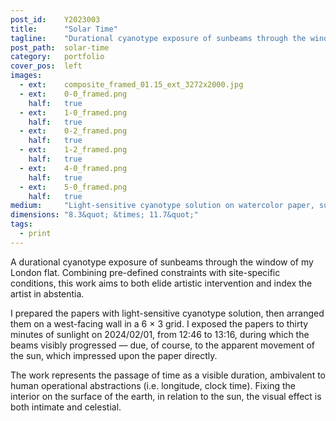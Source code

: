 ```yaml
---
post_id:    Y2023003
title:      "Solar Time"
tagline:    "Durational cyanotype exposure of sunbeams through the window."
post_path:  solar-time
category:   portfolio
cover_pos:  left
images:
  - ext:    composite_framed_01.15_ext_3272x2000.jpg
  - ext:    0-0_framed.png
    half:   true
  - ext:    1-0_framed.png
    half:   true
  - ext:    0-2_framed.png
    half:   true
  - ext:    1-2_framed.png
    half:   true
  - ext:    4-0_framed.png
    half:   true
  - ext:    5-0_framed.png
    half:   true
medium:     "Light-sensitive cyanotype solution on watercolor paper, sunlight"
dimensions: "8.3&quot; &times; 11.7&quot;" 
tags:
  - print
---
```

A durational cyanotype exposure of sunbeams through the window of my London flat. Combining pre-defined constraints with site-specific conditions, this work aims to both elide artistic intervention and index the artist in abstentia.

I prepared the papers with light-sensitive cyanotype solution, then arranged them on a west-facing wall in a 6 &times; 3 grid. I exposed the papers to thirty minutes of sunlight on 2024/02/01, from 12:46 to 13:16, during which the beams visibly progressed &mdash; due, of course, to the apparent movement of the sun, which impressed upon the paper directly.

The work represents the passage of time as a visible duration, ambivalent to human operational abstractions (i.e. longitude, clock time). Fixing the interior on the surface of the earth, in relation to the sun, the visual effect is both intimate and celestial.

